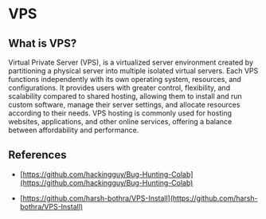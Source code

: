 # **VPS** #

## **What is VPS?** ##
Virtual Private Server (VPS), is a virtualized server environment created by partitioning a physical server into multiple isolated virtual servers. Each VPS functions independently with its own operating system, resources, and configurations. It provides users with greater control, flexibility, and scalability compared to shared hosting, allowing them to install and run custom software, manage their server settings, and allocate resources according to their needs. VPS hosting is commonly used for hosting websites, applications, and other online services, offering a balance between affordability and performance.

## **References** ##

- [https://github.com/hackingguy/Bug-Hunting-Colab](https://github.com/hackingguy/Bug-Hunting-Colab)

- [https://github.com/harsh-bothra/VPS-Install](https://github.com/harsh-bothra/VPS-Install)



